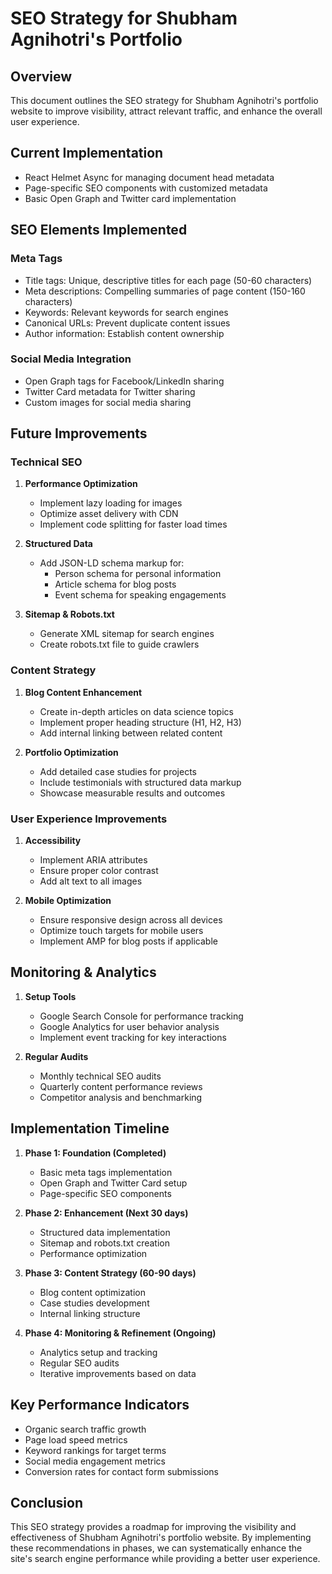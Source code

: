# SEO Strategy for Shubham Agnihotri's Portfolio

## Overview

This document outlines the SEO strategy for Shubham Agnihotri's portfolio website to improve visibility, attract relevant traffic, and enhance the overall user experience.

## Current Implementation

- React Helmet Async for managing document head metadata
- Page-specific SEO components with customized metadata
- Basic Open Graph and Twitter card implementation

## SEO Elements Implemented

### Meta Tags

- Title tags: Unique, descriptive titles for each page (50-60 characters)
- Meta descriptions: Compelling summaries of page content (150-160 characters)
- Keywords: Relevant keywords for search engines
- Canonical URLs: Prevent duplicate content issues
- Author information: Establish content ownership

### Social Media Integration

- Open Graph tags for Facebook/LinkedIn sharing
- Twitter Card metadata for Twitter sharing
- Custom images for social media sharing

## Future Improvements

### Technical SEO

1. **Performance Optimization**
   - Implement lazy loading for images
   - Optimize asset delivery with CDN
   - Implement code splitting for faster load times

2. **Structured Data**
   - Add JSON-LD schema markup for:
     - Person schema for personal information
     - Article schema for blog posts
     - Event schema for speaking engagements

3. **Sitemap & Robots.txt**
   - Generate XML sitemap for search engines
   - Create robots.txt file to guide crawlers

### Content Strategy

1. **Blog Content Enhancement**
   - Create in-depth articles on data science topics
   - Implement proper heading structure (H1, H2, H3)
   - Add internal linking between related content

2. **Portfolio Optimization**
   - Add detailed case studies for projects
   - Include testimonials with structured data markup
   - Showcase measurable results and outcomes

### User Experience Improvements

1. **Accessibility**
   - Implement ARIA attributes
   - Ensure proper color contrast
   - Add alt text to all images

2. **Mobile Optimization**
   - Ensure responsive design across all devices
   - Optimize touch targets for mobile users
   - Implement AMP for blog posts if applicable

## Monitoring & Analytics

1. **Setup Tools**
   - Google Search Console for performance tracking
   - Google Analytics for user behavior analysis
   - Implement event tracking for key interactions

2. **Regular Audits**
   - Monthly technical SEO audits
   - Quarterly content performance reviews
   - Competitor analysis and benchmarking

## Implementation Timeline

1. **Phase 1: Foundation (Completed)**
   - Basic meta tags implementation
   - Open Graph and Twitter Card setup
   - Page-specific SEO components

2. **Phase 2: Enhancement (Next 30 days)**
   - Structured data implementation
   - Sitemap and robots.txt creation
   - Performance optimization

3. **Phase 3: Content Strategy (60-90 days)**
   - Blog content optimization
   - Case studies development
   - Internal linking structure

4. **Phase 4: Monitoring & Refinement (Ongoing)**
   - Analytics setup and tracking
   - Regular SEO audits
   - Iterative improvements based on data

## Key Performance Indicators

- Organic search traffic growth
- Page load speed metrics
- Keyword rankings for target terms
- Social media engagement metrics
- Conversion rates for contact form submissions

## Conclusion

This SEO strategy provides a roadmap for improving the visibility and effectiveness of Shubham Agnihotri's portfolio website. By implementing these recommendations in phases, we can systematically enhance the site's search engine performance while providing a better user experience.
